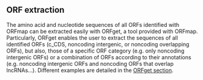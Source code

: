 ## ORF extraction

The amino acid and nucleotide sequences of all ORFs identified 
with ORFmap can be extracted easily with ORFget, a tool provided with
ORFmap. Particularly, ORFget enables the user to extract the 
sequences of all identified ORFs (c_CDS, noncoding intergenic,
or noncoding overlapping ORFs), but also, those of a specific ORF
category (e.g. only noncoding intergenic ORFs) or a combination 
of ORFs according to their annotations (e.g. noncoding intergenic
ORFs and noncoding ORFs that overlap lncRNAs...). Different 
examples are detailed in the [ORFget section](./orfget_run.md).